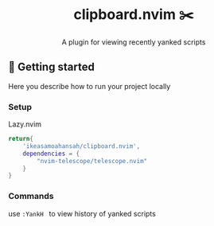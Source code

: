                      
<h1 align="center" style="font-weight: bold;">clipboard.nvim ✂️</h1>


<p align="center">A plugin for viewing recently yanked scripts</p>


 
<h2 id="started">🚀 Getting started</h2>

Here you describe how to run your project locally
 
 

### Setup

Lazy.nvim 

```lua
return{
    'ikeasamoahansah/clipboard.nvim',
    dependencies = {
        "nvim-telescope/telescope.nvim"
    }
}
```

### Commands
use ```:YankH ``` to view history of yanked scripts
